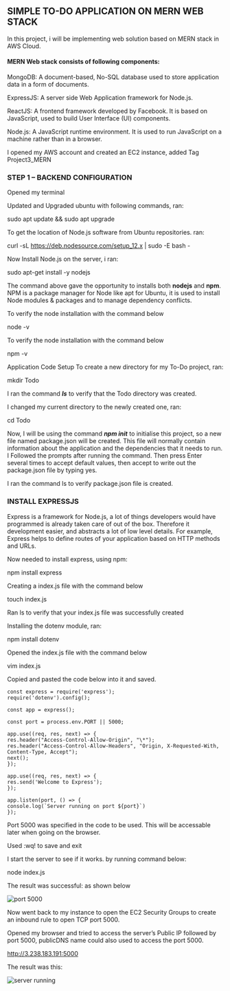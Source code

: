 ## SIMPLE TO-DO APPLICATION ON MERN WEB STACK

In this project, i will be implementing web solution based on MERN stack in AWS Cloud.

#### MERN Web stack consists of following components:

MongoDB: A document-based, No-SQL database used to store application data in a form of documents.

ExpressJS: A server side Web Application framework for Node.js.

ReactJS: A frontend framework developed by Facebook. It is based on JavaScript, used to build User Interface (UI) components.

Node.js: A JavaScript runtime environment. It is used to run JavaScript on a machine rather than in a browser.

I opened my AWS account and created an EC2 instance, added Tag Project3_MERN

### STEP 1 – BACKEND CONFIGURATION

Opened my terminal 

Updated and Upgraded ubuntu with following commands, ran:

sudo apt update && sudo apt upgrade

To get the location of Node.js software from Ubuntu repositories. ran:

curl -sL https://deb.nodesource.com/setup_12.x | sudo -E bash -

Now Install Node.js on the server, i ran:

sudo apt-get install -y nodejs

The command above gave the opportunity to installs both **nodejs** and **npm**. NPM is a package manager for Node like apt for Ubuntu, it is used to install Node modules & packages and to manage dependency conflicts.

To verify the node installation with the command below

node -v 

To verify the node installation with the command below

npm -v 

Application Code Setup
To create a new directory for my To-Do project, ran:

mkdir Todo

I ran the command ***ls*** to verify that the Todo directory was created.

I changed my current directory to the newly created one, ran:

cd Todo

Now, I will be using the command ***npm init*** to initialise this project, so a new file named package.json will be created. 
This file will normally contain information about the application and the dependencies that it needs to run. I Followed the prompts 
after running the command. Then press Enter several times to accept default values, then accept to write out the package.json 
file by typing yes.

I ran the command ls to verify package.json file is created.

### INSTALL EXPRESSJS

Express is a framework for Node.js, a lot of things developers would have programmed is already taken care of out of 
the box. Therefore it development easier, and abstracts a lot of low level details. For example, Express helps to define routes 
of your application based on HTTP methods and URLs.

Now needed to install express, using npm:

npm install express

Creating a index.js file with the command below

touch index.js

Ran ls to verify that your index.js file was successfully created

Installing the dotenv module, ran:

npm install dotenv

Opened the index.js file with the command below

vim index.js

Copied and pasted the code below into it and saved.

```
const express = require('express');
require('dotenv').config();

const app = express();

const port = process.env.PORT || 5000;

app.use((req, res, next) => {
res.header("Access-Control-Allow-Origin", "\*");
res.header("Access-Control-Allow-Headers", "Origin, X-Requested-With, Content-Type, Accept");
next();
});

app.use((req, res, next) => {
res.send('Welcome to Express');
});

app.listen(port, () => {
console.log(`Server running on port ${port}`)
});
```

Port 5000 was specified in the code to be used. This will be accessable later when going on the browser.

Used :wq! to save and exit

I start the server to see if it works. by running command below:

node index.js

The result was successful: as shown below

![port 5000](https://user-images.githubusercontent.com/85954096/125127461-2bea8880-e0c2-11eb-8a0d-6b8a51342c28.jpg)

Now went back to my instance to open the EC2 Security Groups to create an inbound rule to open TCP port 5000.

Opened my browser and tried to access the server’s Public IP followed by port 5000, publicDNS name could also used to access the port 5000.

http://3.238.183.191:5000

The result was this:

![server running](https://user-images.githubusercontent.com/85954096/125128953-5f2e1700-e0c4-11eb-8294-ad54fa5ec90d.jpg)


